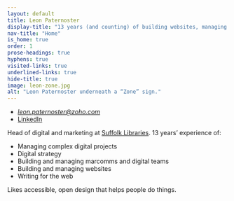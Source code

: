 ```yaml
---
layout: default
title: Leon Paternoster
display-title: "13 years (and counting) of building websites, managing digital and marketing teams and project managing complex digital projects."
nav-title: "Home"
is_home: true
order: 1
prose-headings: true
hyphens: true
visited-links: true
underlined-links: true
hide-title: true
image: leon-zone.jpg
alt: "Leon Paternoster underneath a “Zone” sign."
---
```


- *leon.paternoster@zoho.com*
- [LinkedIn](https://uk.linkedin.com/in/leonpaternoster/)

Head of digital and marketing at [Suffolk Libraries](https://www.suffolklibraries.co.uk). 13 years’ experience of:

- Managing complex digital projects
- Digital strategy
- Building and managing marcomms and digital teams
- Building and managing websites
- Writing for the web

Likes accessible, open design that helps people do things.